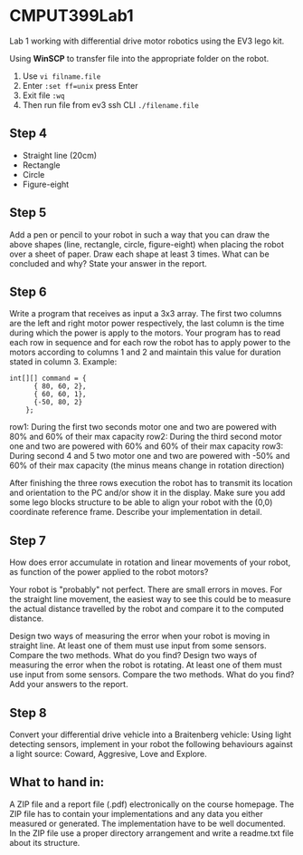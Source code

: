 # CMPUT399Lab1
Lab 1 working with differential drive motor robotics using the EV3 lego kit.

Using **WinSCP** to transfer file into the appropriate folder on the robot.

1. Use `vi filname.file`
2. Enter `:set ff=unix` press Enter
3. Exit file `:wq`
4. Then run file from ev3 ssh CLI `./filename.file`

## Step 4
* Straight line (20cm)
* Rectangle
* Circle
* Figure-eight

## Step 5
Add a pen or pencil to your robot in such a way that you can draw the above shapes (line, rectangle, circle, figure-eight) when placing the robot over a sheet of paper. Draw each shape at least 3 times. What can be concluded and why? State your answer in the report.

## Step 6
Write a program that receives as input a 3x3 array. The first two columns are the left and right motor power respectively, the last column is the time during which the power is apply to the motors. Your program has to read each row in sequence and for each row the robot has to apply power to the motors according to columns 1 and 2 and maintain this value for duration stated in column 3. Example:
```
int[][] command = {
      { 80, 60, 2},
      { 60, 60, 1},
      {-50, 80, 2}
    };
 ```
row1: During the first two seconds motor one and two are powered with 80% and 60% of their max capacity 
row2: During the third second motor one and two are powered with 60% and 60% of their max capacity 
row3: During second 4 and 5 two motor one and two are powered with -50% and 60% of their max capacity (the minus means change in rotation direction) 

After finishing the three rows execution the robot has to transmit its location and orientation to the PC and/or show it in the display. Make sure you add some lego blocks structure to be able to align your robot with the (0,0) coordinate reference frame. Describe your implementation in detail.

## Step 7
How does error accumulate in rotation and linear movements of your robot, as function of the power applied to the robot motors?

Your robot is "probably" not perfect. There are small errors in moves. For the straight line movement, the easiest way to see this could be to measure the actual distance travelled by the robot and compare it to the computed distance.

Design two ways of measuring the error when your robot is moving in straight line. At least one of them must use input from some sensors. Compare the two methods. What do you find?
Design two ways of measuring the error when the robot is rotating. At least one of them must use input from some sensors. Compare the two methods. What do you find? Add your answers to the report.

## Step 8
Convert your differential drive vehicle into a Braitenberg vehicle:
Using light detecting sensors, implement in your robot the following behaviours against a light source: Coward, Aggresive, Love and Explore. 

## What to hand in:
A ZIP file and a report file (.pdf) electronically on the course homepage. The ZIP file has to contain your implementations and any data you either measured or generated. The implementation have to be well documented. In the ZIP file use a proper directory arrangement and write a readme.txt file about its structure.
